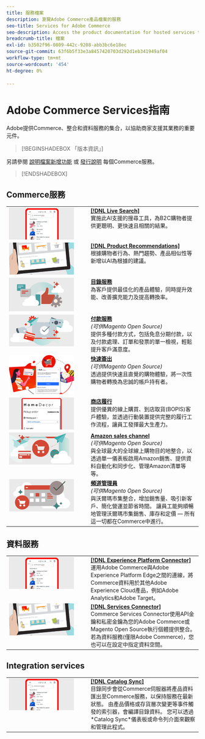 ```yaml
---
title: 服務檔案
description: 瀏覽Adobe Commerce產品檔案的服務
seo-title: Services for Adobe Commerce
seo-description: Access the product documentation for hosted services that help Adobe Commerce and Magento Open Source merchants support key components of their business.
breadcrumb-title: 檔案
exl-id: b3502f96-0809-442c-9208-abb3bc6e18ec
source-git-commit: 63f6b5f33e3a8457420703d292d1eb341949af04
workflow-type: tm+mt
source-wordcount: '454'
ht-degree: 0%

---
```


# Adobe Commerce Services指南

Adobe提供Commerce、整合和資料服務的集合，以協助商家支援其業務的重要元件。

>[!BEGINSHADEBOX 「版本資訊」]

另請參閱 [說明檔案新增功能](whats-new.md) 或 [發行說明](release-notes-all.md) 每個Commerce服務。
>[!ENDSHADEBOX]

## Commerce服務

<table>
<tr>
  <td valign="top" width="200">
      <img alt="[!DNL Live Search]" src="assets/live-search.png" width="170px"/></td>
   <td valign="top"><a href="https://experienceleague.adobe.com/docs/commerce-merchant-services/live-search/overview.html"><strong>[!DNL Live Search]</strong></a>  
    <div>實施此AI支援的搜尋工具，為B2C購物者提供更聰明、更快速且相關的結果。</div>
  </td>
   </tr>
<tr>
   <td valign="top" width="200">
       <img alt="[!UICONTROL Product Recommendations]" src="assets/product-recs.png" width="170px"/></td>
   <td valign="top">
   <a href="https://experienceleague.adobe.com/docs/commerce-merchant-services/product-recommendations/overview.html"><strong>[!DNL Product Recommendations]</strong></a>
    <div>根據購物者行為、熱門趨勢、產品相似性等新增以AI為根據的建議。</div>
  </td>
   </tr>
<tr>
    <td valign="top" width="200px">
       <img alt="目錄服務" src="assets/catalog-service.png" width="170px"></td>
   <td valign="top"><a href="https://experienceleague.adobe.com/docs/commerce-merchant-services/catalog-service/guide-overview.html"> <strong>目錄服務</strong></a> <br>
    <div>為客戶提供最佳化的產品體驗，同時提升效能、改善擴充能力及提高轉換率。</div>
  </td>
   </tr>
<tr>
  <td valign="top" width="200px">
    <img alt="付款服務" src="assets/payment-services.png" width="170px"/></td>
   <td valign="top"><a href="https://experienceleague.adobe.com/docs/commerce-merchant-services/payment-services/guide-overview.html"><strong>付款服務</strong></a>  <br><em>(可供Magento Open Source)</em>
    <div>提供多種付款方式，包括免息分期付款，以及付款處理、訂單和發票的單一檢視，輕鬆提升客戶滿意度。</div>
  </td>
    </tr>
<tr>
  <td valign="top" width="200px">
    <img alt="快速簽出" src="assets/quick-checkout.png" width="170px"/></td>
   <td valign="top"><a href="https://experienceleague.adobe.com/docs/commerce-merchant-services/quick-checkout/overview.html"><strong>快速簽出</strong></a>  <br><em>(可供Magento Open Source)</em>
    <div>透過提供快速且直覺的購物體驗，將一次性購物者轉換為忠誠的帳戶持有者。</div>
  </td>
    </tr>
<tr>
    <td valign="top" width="200px">
       <img alt="商店履行" src="assets/store-fulfillment-landing-graphic.png" width="170px"/></td>
   <td valign="top"><a href="https://experienceleague.adobe.com/docs/commerce-merchant-services/store-fulfillment/guide-overview.html"> <strong>商店履行</strong></a></br>
    <div>提供優異的線上購買、到店取貨(BOPIS)客戶體驗，並透過行動裝置提供完整的履行工作流程，讓員工發揮最大生產力。</div>
  </td>
   </tr>
<tr>
    <td valign="top" width="200px">
       <img alt="AmazonSales Channel" src="assets/amazon-channel.png" width="170px"></td>
   <td valign="top"><a href="https://experienceleague.adobe.com/docs/commerce-channels/amazon/guide-overview.html"> <strong>Amazon sales channel</strong></a> <br><em>(可供Magento Open Source)</em>
    <div>與全球最大的全球線上購物目的地整合，以透過單一儀表板啟用Amazon銷售、提供資料自動化和同步化、管理Amazon清單等等。</div>
  </td>
   </tr>
<tr>
    <td valign="top">
       <img alt="[!DNL Channel Manager]" src="assets/channel-manager.png" width="170px"></td>
   <td valign="top"><a href="https://experienceleague.adobe.com/docs/commerce-channels/channel-manager/guide-overview.html"> <strong>頻道管理員</strong></a> <br><em>(可供Magento Open Source)</em>
    <div>與沃爾瑪市集整合，增加銷售量、吸引新客戶、簡化營運並節省時間。 讓員工能夠順暢地管理沃爾瑪市集銷售、庫存和定價 — 所有這一切都在Commerce中進行。</div>
  </td>
   </tr>
</table>

## 資料服務

<table>
<tr>
  <td valign="top" width="200">
      <img alt="[!DNL Experience Platform Connector]" src="assets/live-search.png" width="170px"/></td>
   <td valign="top"><a href="https://experienceleague.adobe.com/docs/commerce-merchant-services/experience-platform-connector/overview.html"><strong>[!DNL Experience Platform Connector]</strong></a>  
    <div>運用Adobe Commerce與Adobe Experience Platform Edge之間的連線，將Commerce資料用於其他Adobe Experience Cloud產品，例如Adobe Analytics和Adobe Target。</div>
  </td>
   </tr>
<tr>
   <td valign="top" width="200">
       <img alt="[!UICONTROL Services Connector]" src="assets/product-recs.png" width="170px"/></td>
   <td valign="top">
   <a href="https://experienceleague.adobe.com/docs/commerce-merchant-services/user-guides/integration-services/saas.html"><strong>[!DNL Services Connector]</strong></a>
    <div>Commerce Services Connector使用API金鑰和私密金鑰為您的Adobe Commerce或Magento Open Source執行個體提供整合。 若為資料服務(僅限Adobe Commerce)，您也可以在設定中指定資料空間。</div>
  </td>
   </tr>
</table>

## Integration services

<table>
<tr>
   <td valign="top" width="200">
      <img alt="[!DNL Catalog Sync]" src="assets/live-search.png" width="170px"/></td>
   <td valign="top"><a href="https://experienceleague.adobe.com/docs/commerce-merchant-services/user-guides/data-services/catalog-sync.html"><strong>[!DNL Catalog Sync]</strong></a>  
    <div>目錄同步會從Commerce伺服器將產品資料匯出至Commerce服務，以保持服務在最新狀態。 由產品價格或存貨層次變更等事件觸發的索引器，會編譯目錄資料。 您可以透過*Catalog Sync*儀表板或命令列介面來觀察和管理此程式。</div>
  </td>
</tr>
</table>

